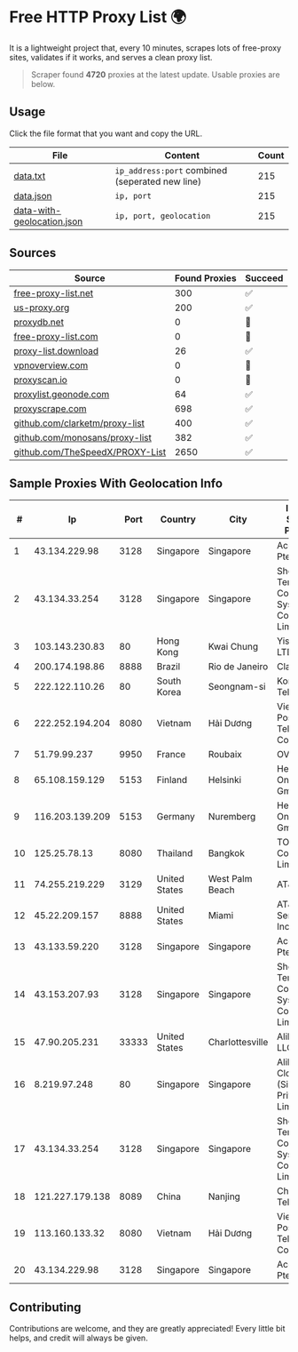 
# Free HTTP Proxy List 🌍

It is a lightweight project that, every 10 minutes, scrapes lots of free-proxy sites, validates if it works, and serves a clean proxy list.


> Scraper found **4720** proxies at the latest update. Usable proxies are below.

## Usage

Click the file format that you want and copy the URL.


|File|Content|Count|
|----|-------|-----|
|[data.txt](https://raw.githubusercontent.com/themiralay/Proxy-List-World/master/data.txt)|`ip_address:port` combined (seperated new line)|215|
|[data.json](https://raw.githubusercontent.com/themiralay/Proxy-List-World/master/data.json)|`ip, port`|215|
|[data-with-geolocation.json](https://raw.githubusercontent.com/themiralay/Proxy-List-World/master/data-with-geolocation.json)|`ip, port, geolocation`|215|

## Sources

|Source|Found Proxies|Succeed|
|------|-------------|-------|
|[free-proxy-list.net](https://free-proxy-list.net)|300|✅|
|[us-proxy.org](https://www.us-proxy.org)|200|✅|
|[proxydb.net](http://proxydb.net)|0|🚫|
|[free-proxy-list.com](https://free-proxy-list.com/?page=&port=&type%5B%5D=http&type%5B%5D=https&up_time=0&search=Search)|0|🚫|
|[proxy-list.download](https://www.proxy-list.download/HTTP)|26|✅|
|[vpnoverview.com](https://vpnoverview.com/privacy/anonymous-browsing/free-proxy-servers)|0|🚫|
|[proxyscan.io](https://www.proxyscan.io)|0|🚫|
|[proxylist.geonode.com](https://proxylist.geonode.com/api/proxy-list?limit=300&page=1&sort_by=lastChecked&sort_type=desc&protocols=http,https)|64|✅|
|[proxyscrape.com](https://api.proxyscrape.com/v2/?request=displayproxies&protocol=http&timeout=10000&country=all&ssl=all&anonymity=all)|698|✅|
|[github.com/clarketm/proxy-list](https://raw.githubusercontent.com/clarketm/proxy-list/master/proxy-list-raw.txt)|400|✅|
|[github.com/monosans/proxy-list](https://raw.githubusercontent.com/monosans/proxy-list/main/proxies/http.txt)|382|✅|
|[github.com/TheSpeedX/PROXY-List](https://raw.githubusercontent.com/TheSpeedX/PROXY-List/master/http.txt)|2650|✅|


## Sample Proxies With Geolocation Info

|#|Ip|Port|Country|City|Internet Service Provider|
|-|--|----|-------|----|-------------------------|
|1|43.134.229.98|3128|Singapore|Singapore|Aceville Pte.ltd|
|2|43.134.33.254|3128|Singapore|Singapore|Shenzhen Tencent Computer Systems Company Limited|
|3|103.143.230.83|80|Hong Kong|Kwai Chung|Yisu Cloud LTD|
|4|200.174.198.86|8888|Brazil|Rio de Janeiro|Claro S.A|
|5|222.122.110.26|80|South Korea|Seongnam-si|Korea Telecom|
|6|222.252.194.204|8080|Vietnam|Hải Dương|VietNam Post and Telecom Corporation|
|7|51.79.99.237|9950|France|Roubaix|OVH SAS|
|8|65.108.159.129|5153|Finland|Helsinki|Hetzner Online GmbH|
|9|116.203.139.209|5153|Germany|Nuremberg|Hetzner Online GmbH|
|10|125.25.78.13|8080|Thailand|Bangkok|TOT Public Company Limited|
|11|74.255.219.229|3129|United States|West Palm Beach|AT&T Corp.|
|12|45.22.209.157|8888|United States|Miami|AT&T Services, Inc.|
|13|43.133.59.220|3128|Singapore|Singapore|Aceville Pte.ltd|
|14|43.153.207.93|3128|Singapore|Singapore|Shenzhen Tencent Computer Systems Company Limited|
|15|47.90.205.231|33333|United States|Charlottesville|Alibaba.com LLC|
|16|8.219.97.248|80|Singapore|Singapore|Alibaba Cloud (Singapore) Private Limited|
|17|43.134.33.254|3128|Singapore|Singapore|Shenzhen Tencent Computer Systems Company Limited|
|18|121.227.179.138|8089|China|Nanjing|China Telecom|
|19|113.160.133.32|8080|Vietnam|Hải Dương|VietNam Post and Telecom Corporation|
|20|43.134.229.98|3128|Singapore|Singapore|Aceville Pte.ltd|



## Contributing

Contributions are welcome, and they are greatly appreciated! Every
little bit helps, and credit will always be given.

